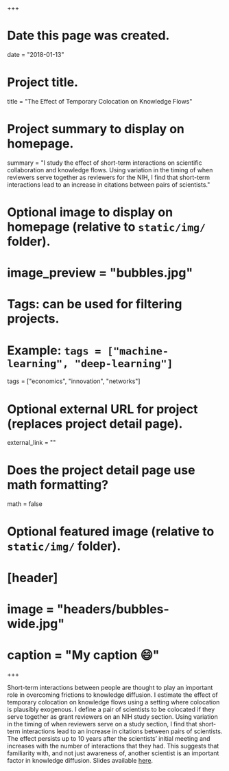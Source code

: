 +++
# Date this page was created.
date = "2018-01-13"

# Project title.
title = "The Effect of Temporary Colocation on Knowledge Flows"

# Project summary to display on homepage.
summary = "I study the effect of short-term interactions on scientific collaboration and knowledge flows. Using variation in the timing of when reviewers serve together as reviewers for the NIH, I find that short-term interactions lead to an increase in citations between pairs of scientists."

# Optional image to display on homepage (relative to `static/img/` folder).
# image_preview = "bubbles.jpg"

# Tags: can be used for filtering projects.
# Example: `tags = ["machine-learning", "deep-learning"]`
tags = ["economics", "innovation", "networks"]

# Optional external URL for project (replaces project detail page).
external_link = ""

# Does the project detail page use math formatting?
math = false

# Optional featured image (relative to `static/img/` folder).
# [header]
# image = "headers/bubbles-wide.jpg"
# caption = "My caption :smile:"

+++

Short-term interactions between people are thought to play an important role in overcoming frictions to knowledge diffusion. I estimate the effect of temporary colocation on knowledge flows using a setting where colocation is plausibly exogenous. I define a pair of scientists to be colocated if they serve together as grant reviewers on an NIH study section. Using variation in the timing of when reviewers serve on a study section, I find that short-term interactions lead to an increase in citations between pairs of scientists. The effect persists up to 10 years after the scientists’ initial meeting and increases with the number of interactions that they had. This suggests that familiarity with, and not just awareness of, another scientist is an important factor in knowledge diffusion. Slides available [here](/html/urban2018/spillovers_uea2018.html).
